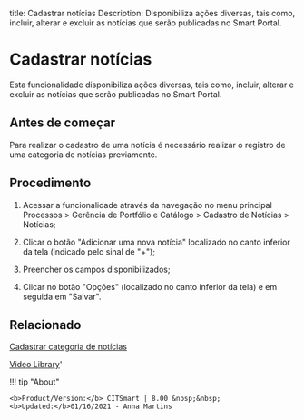 title: Cadastrar notícias
Description: Disponibiliza ações diversas, tais como, incluir, alterar e excluir as notícias que serão publicadas no Smart Portal.
# Cadastrar notícias

Esta funcionalidade disponibiliza ações diversas, tais como, incluir, alterar e
excluir as notícias que serão publicadas no Smart Portal.

Antes de começar
--------------------

Para realizar o cadastro de uma notícia é necessário realizar o registro de uma
categoria de notícias previamente.

Procedimento
----------------

1.  Acessar a funcionalidade através da navegação no menu principal Processos \>
    Gerência de Portfólio e Catálogo \> Cadastro de Notícias \> Notícias;

2.  Clicar o botão "Adicionar uma nova notícia" localizado no canto inferior da tela (indicado pelo sinal de "+");

3.  Preencher os campos disponibilizados;

4.  Clicar no botão "Opções" (localizado no canto inferior da tela) e em seguida em "Salvar".


Relacionado
-------

[Cadastrar categoria de notícias](/pt-br/citsmart-platform-8/processes/portfolio-and-catalog/configuration/register-news-category.html)


<i class='fa fa-youtube-play  fa-2x' style='color:#97ce17;vertical-align: middle;'> </i> [Video Library](https://www.youtube.com/playlist?list=PLB5qK2uzf2RPUBXWp7r7A0YUQY07qkSrO)'

!!! tip "About"

    <b>Product/Version:</b> CITSmart | 8.00 &nbsp;&nbsp;
    <b>Updated:</b>01/16/2021 - Anna Martins
